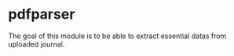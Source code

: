 pdfparser
=========

The goal of this module is to be able to extract essential datas from uploaded journal.